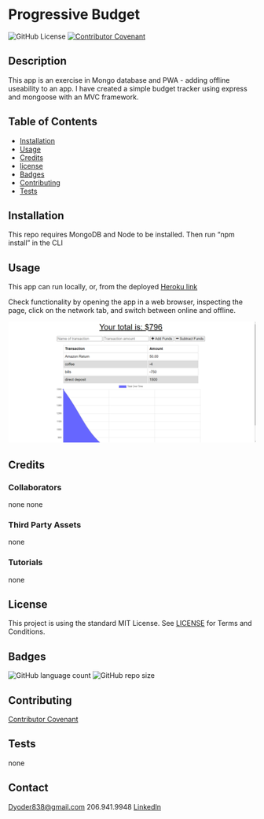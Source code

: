 # Progressive Budget 
![GitHub License](https://img.shields.io/github/license/Dyoder838/Progressive-Budget)
[![Contributor Covenant](https://img.shields.io/badge/Contributor%20Covenant-v2.0%20adopted-ff69b4.svg)](code_of_conduct.md)
                                                                                            
 ## Description
        
This app is an exercise in Mongo database and PWA - adding offline useability to an app. 
I have created a simple budget tracker using express and mongoose with an MVC framework.
            
## Table of Contents

- [Installation](#Installation)
- [Usage](#Usage)
- [Credits](#credits)
- [license](#license)
- [Badges](#Badges)
- [Contributing](#Contributing)
- [Tests](#Tests)
            
            
## Installation

This repo requires MongoDB and Node to be installed. 
Then run “npm install” in the CLI 
        

## Usage 
        
This app can run locally, or, from the deployed [Heroku link](https://desolate-oasis-62895.herokuapp.com/)

Check functionality by opening the app in a web browser, inspecting the page, click on the network tab, and switch between online and offline.
            
![screenshot](/public/assets/home-page.PNG?raw=true)

            
## Credits

### Collaborators
            
none none

### Third Party Assets
            
none

### Tutorials 
            
none

            
## License

This project is using the standard MIT License. See [LICENSE](.LICENSE) for Terms and Conditions.


## Badges

![GitHub language count](https://img.shields.io/github/languages/count/Dyoder838/Progressive-Budget)
![GitHub repo size](https://img.shields.io/github/repo-size/Dyoder838/Progressive-Budget)

            
## Contributing

[Contributor Covenant](.CODE_OF_CONDUCT.md)
            
            
## Tests

none

## Contact
Dyoder838@gmail.com
206.941.9948
[LinkedIn](www.linkedin.com/in/daniel-j-yoder)